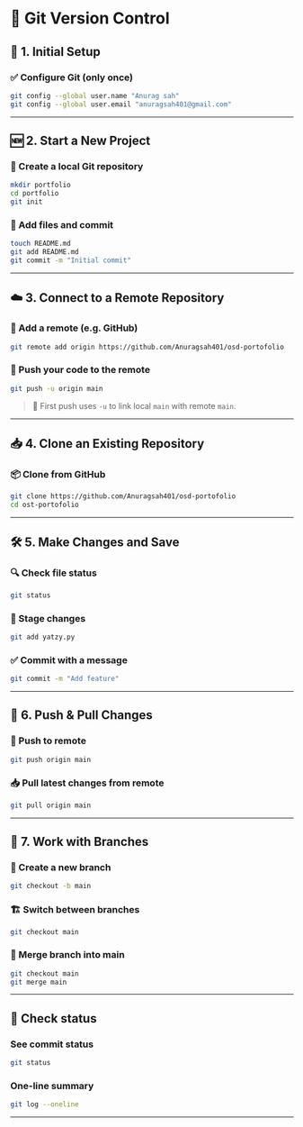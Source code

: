 # 🌱 Git Version Control

## 🔧 1. Initial Setup

### ✅ Configure Git (only once)
```bash
git config --global user.name "Anurag sah"
git config --global user.email "anuragsah401@gmail.com"
```

---

## 🆕 2. Start a New Project

### 📁 Create a local Git repository
```bash
mkdir portfolio
cd portfolio
git init
```

### 📄 Add files and commit
```bash
touch README.md
git add README.md
git commit -m "Initial commit"
```

---

## ☁️ 3. Connect to a Remote Repository

### 🔗 Add a remote (e.g. GitHub)
```bash
git remote add origin https://github.com/Anuragsah401/osd-portofolio
```

### 🚀 Push your code to the remote
```bash
git push -u origin main
```

> 📝 First push uses `-u` to link local `main` with remote `main`.

---

## 📥 4. Clone an Existing Repository

### 📦 Clone from GitHub
```bash
git clone https://github.com/Anuragsah401/osd-portofolio
cd ost-portofolio
```

---

## 🛠 5. Make Changes and Save

### 🔍 Check file status
```bash
git status
```

### 🧠 Stage changes
```bash
git add yatzy.py
```

### ✅ Commit with a message
```bash
git commit -m "Add feature"
```

---

## 🔄 6. Push & Pull Changes

### 🚀 Push to remote
```bash
git push origin main
```

### 📥 Pull latest changes from remote
```bash
git pull origin main
```

---

## 🌿 7. Work with Branches

### 🌱 Create a new branch
```bash
git checkout -b main
```

### 🏗 Switch between branches
```bash
git checkout main
```

### 🔀 Merge branch into main
```bash
git checkout main
git merge main
```

---

## 🧼 Check status

### See commit status
```bash
git status
```

### One-line summary
```bash
git log --oneline
```

---
